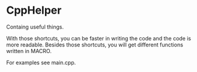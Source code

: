 # CppHelper
Containg useful things.

With those shortcuts, you can be faster in writing the code and the code is more readable.
Besides those shortcuts, you will get different functions written in MACRO.

For examples see main.cpp.
